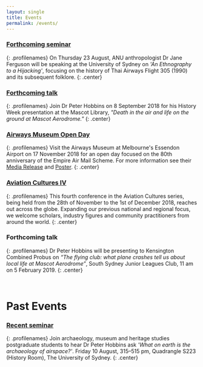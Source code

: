 ```yaml
---
layout: single
title: Events
permalink: /events/
---
```

### [Forthcoming seminar](http://sydney.edu.au/arts/anthropology/about/seminars.shtml)
{: .profilenames}
On Thursday 23 August, ANU anthropologist Dr Jane Ferguson will be speaking at the University of Sydney on _'An Ethnography to a Hijacking'_, focusing on the history of Thai Airways Flight 305 (1990) and its subsequent folklore.
{: .center}

### [Forthcoming talk](https://www.eventbrite.com.au/e/death-in-the-air-life-on-the-ground-at-mascot-aerodrome-tickets-44355051152 )
{: .profilenames}
Join Dr Peter Hobbins on 8 September 2018 for his History Week presentation at the Mascot Library, _"Death in the air and life on the ground at Mascot Aerodrome."_
{: .center}

### [Airways Museum Open Day](http://www.airwaysmuseum.com/)
{: .profilenames}
Visit the Airways Museum at Melbourne's Essendon Airport on 17 November 2018 for an open day focused on the 80th anniversary of the Empire Air Mail Scheme. For more information see their [Media Release](/assets/pdfs/MediaRelease-CAHSExhibition2018.pdf) and [Poster](/assets/images/CAHS-Open-Day-2018-poster-800.jpg).
{: .center}

### [Aviation Cultures IV](/events/aviation-cultures-4)
{: .profilenames}
This fourth conference in the Aviation Cultures series, being held from the 28th of November to the 1st of December 2018, reaches out across the globe. Expanding our previous national and regional focus, we welcome scholars, industry figures and community practitioners from around the world.
{: .center}

### Forthcoming talk
{: .profilenames}
Dr Peter Hobbins will be presenting to Kensington Combined Probus on _“The flying club: what plane crashes tell us about local life at Mascot Aerodrome”_, South Sydney Junior Leagues Club, 11 am on 5 February 2019.
{: .center}

<br>

# Past Events

### [Recent seminar](/assets/pdfs/Seminar-Hobbins-2018.pdf)
{: .profilenames}
Join archaeology, museum and heritage studies postgraduate students to hear Dr Peter Hobbins ask _'What on earth is the archaeology of airspace?'_. Friday 10 August, 315–515 pm, Quadrangle S223 (History Room), The University of Sydney.
{: .center}

